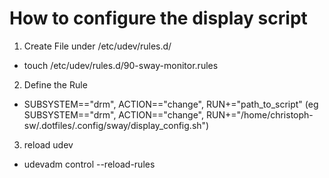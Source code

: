# How to configure the display script

1. Create File under /etc/udev/rules.d/
- touch /etc/udev/rules.d/90-sway-monitor.rules
2. Define the Rule
- SUBSYSTEM=="drm", ACTION=="change", RUN+="path_to_script" (eg SUBSYSTEM=="drm", ACTION=="change", RUN+="/home/christoph-sw/.dotfiles/.config/sway/display_config.sh")
3. reload udev
- udevadm control --reload-rules

